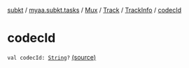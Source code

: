 [subkt](../../../../index.md) / [myaa.subkt.tasks](../../../index.md) / [Mux](../../index.md) / [Track](../index.md) / [TrackInfo](index.md) / [codecId](./codec-id.md)

# codecId

`val codecId: `[`String`](https://kotlinlang.org/api/latest/jvm/stdlib/kotlin/-string/index.html)`?` [(source)](https://github.com/Myaamori/SubKt/blob/0.1.13/src/main/kotlin/myaa/subkt/tasks/muxtask.kt#L174)